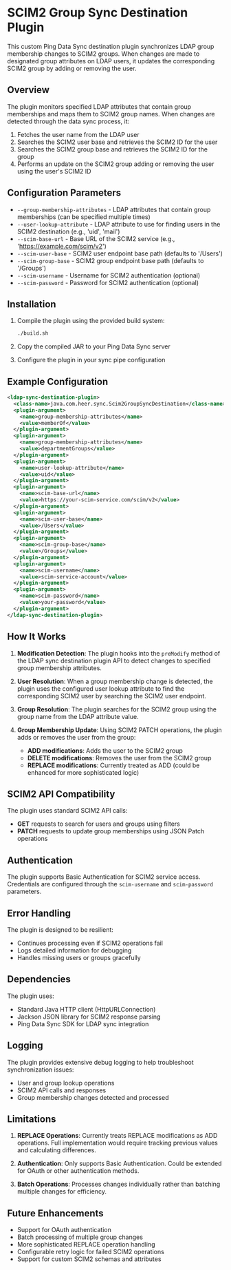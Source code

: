 # SCIM2 Group Sync Destination Plugin

This custom Ping Data Sync destination plugin synchronizes LDAP group membership changes to SCIM2 groups. When changes are made to designated group attributes on LDAP users, it updates the corresponding SCIM2 group by adding or removing the user.

## Overview

The plugin monitors specified LDAP attributes that contain group memberships and maps them to SCIM2 group names. When changes are detected through the data sync process, it:

1. Fetches the user name from the LDAP user
2. Searches the SCIM2 user base and retrieves the SCIM2 ID for the user
3. Searches the SCIM2 group base and retrieves the SCIM2 ID for the group
4. Performs an update on the SCIM2 group adding or removing the user using the user's SCIM2 ID

## Configuration Parameters

- `--group-membership-attributes` - LDAP attributes that contain group memberships (can be specified multiple times)
- `--user-lookup-attribute` - LDAP attribute to use for finding users in the SCIM2 destination (e.g., 'uid', 'mail')
- `--scim-base-url` - Base URL of the SCIM2 service (e.g., 'https://example.com/scim/v2')
- `--scim-user-base` - SCIM2 user endpoint base path (defaults to '/Users')
- `--scim-group-base` - SCIM2 group endpoint base path (defaults to '/Groups')
- `--scim-username` - Username for SCIM2 authentication (optional)
- `--scim-password` - Password for SCIM2 authentication (optional)

## Installation

1. Compile the plugin using the provided build system:
   ```bash
   ./build.sh
   ```

2. Copy the compiled JAR to your Ping Data Sync server

3. Configure the plugin in your sync pipe configuration

## Example Configuration

```xml
<ldap-sync-destination-plugin>
  <class-name>java.com.heer.sync.Scim2GroupSyncDestination</class-name>
  <plugin-argument>
    <name>group-membership-attributes</name>
    <value>memberOf</value>
  </plugin-argument>
  <plugin-argument>
    <name>group-membership-attributes</name>
    <value>departmentGroups</value>
  </plugin-argument>
  <plugin-argument>
    <name>user-lookup-attribute</name>
    <value>uid</value>
  </plugin-argument>
  <plugin-argument>
    <name>scim-base-url</name>
    <value>https://your-scim-service.com/scim/v2</value>
  </plugin-argument>
  <plugin-argument>
    <name>scim-user-base</name>
    <value>/Users</value>
  </plugin-argument>
  <plugin-argument>
    <name>scim-group-base</name>
    <value>/Groups</value>
  </plugin-argument>
  <plugin-argument>
    <name>scim-username</name>
    <value>scim-service-account</value>
  </plugin-argument>
  <plugin-argument>
    <name>scim-password</name>
    <value>your-password</value>
  </plugin-argument>
</ldap-sync-destination-plugin>
```

## How It Works

1. **Modification Detection**: The plugin hooks into the `preModify` method of the LDAP sync destination plugin API to detect changes to specified group membership attributes.

2. **User Resolution**: When a group membership change is detected, the plugin uses the configured user lookup attribute to find the corresponding SCIM2 user by searching the SCIM2 user endpoint.

3. **Group Resolution**: The plugin searches for the SCIM2 group using the group name from the LDAP attribute value.

4. **Group Membership Update**: Using SCIM2 PATCH operations, the plugin adds or removes the user from the group:
   - **ADD modifications**: Adds the user to the SCIM2 group
   - **DELETE modifications**: Removes the user from the SCIM2 group
   - **REPLACE modifications**: Currently treated as ADD (could be enhanced for more sophisticated logic)

## SCIM2 API Compatibility

The plugin uses standard SCIM2 API calls:
- **GET** requests to search for users and groups using filters
- **PATCH** requests to update group memberships using JSON Patch operations

## Authentication

The plugin supports Basic Authentication for SCIM2 service access. Credentials are configured through the `scim-username` and `scim-password` parameters.

## Error Handling

The plugin is designed to be resilient:
- Continues processing even if SCIM2 operations fail
- Logs detailed information for debugging
- Handles missing users or groups gracefully

## Dependencies

The plugin uses:
- Standard Java HTTP client (HttpURLConnection)
- Jackson JSON library for SCIM2 response parsing
- Ping Data Sync SDK for LDAP sync integration

## Logging

The plugin provides extensive debug logging to help troubleshoot synchronization issues:
- User and group lookup operations
- SCIM2 API calls and responses
- Group membership changes detected and processed

## Limitations

1. **REPLACE Operations**: Currently treats REPLACE modifications as ADD operations. Full implementation would require tracking previous values and calculating differences.

2. **Authentication**: Only supports Basic Authentication. Could be extended for OAuth or other authentication methods.

3. **Batch Operations**: Processes changes individually rather than batching multiple changes for efficiency.

## Future Enhancements

- Support for OAuth authentication
- Batch processing of multiple group changes
- More sophisticated REPLACE operation handling
- Configurable retry logic for failed SCIM2 operations
- Support for custom SCIM2 schemas and attributes